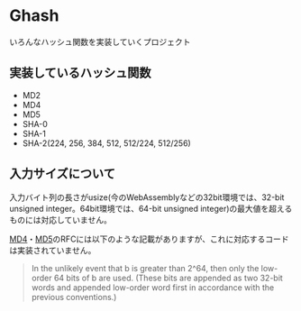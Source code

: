 # Ghash

いろんなハッシュ関数を実装していくプロジェクト

## 実装しているハッシュ関数

* MD2
* MD4
* MD5
* SHA-0
* SHA-1
* SHA-2(224, 256, 384, 512, 512/224, 512/256)

## 入力サイズについて

入力バイト列の長さがusize(今のWebAssemblyなどの32bit環境では、32-bit unsigned integer。64bit環境では、64-bit unsigned integer)の最大値を超えるものには対応していません。

[MD4](https://tools.ietf.org/html/rfc1320)・[MD5](https://tools.ietf.org/html/rfc1321)のRFCには以下のような記載がありますが、これに対応するコードは実装されていません。

> In the unlikely event that b is greater than 2^64, then only
> the low-order 64 bits of b are used. (These bits are appended as two
> 32-bit words and appended low-order word first in accordance with the
> previous conventions.)
